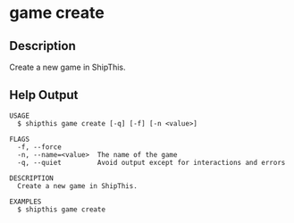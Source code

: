 # game create

## Description

Create a new game in ShipThis.

## Help Output

```
USAGE
  $ shipthis game create [-q] [-f] [-n <value>]

FLAGS
  -f, --force
  -n, --name=<value>  The name of the game
  -q, --quiet         Avoid output except for interactions and errors

DESCRIPTION
  Create a new game in ShipThis.

EXAMPLES
  $ shipthis game create
```